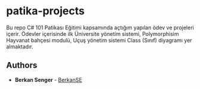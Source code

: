 # patika-projects

Bu repo C# 101 Patikası Eğitimi kapsamında açtığım yapılan ödev ve projeleri içerir. Ödevler içerisinde ilk Üniversite yönetim sistemi, Polymorphisim Hayvanat bahçesi modulü, Uçuş yönetim sistemi Class (Sınıf) diyagramı yer almaktadır.

## Authors

* **Berkan Senger** - [BerkanSE](https://github.com/BerkanSE)
